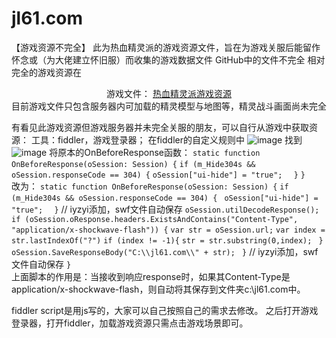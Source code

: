# jl61.com
【游戏资源不完全】
此为热血精灵派的游戏资源文件，旨在为游戏关服后能留作怀念或（为大佬建立怀旧服）而收集的游戏数据文件
GitHub中的文件不完全
相对完全的游戏资源在<div style="text-align:center;">游戏文件： <a href="https://1.12.74.241:5244/1T/jl61.com.zip/" target="_blank">热血精灵派游戏资源</a></div>
目前游戏文件只包含服务器内可加载的精灵模型与地图等，精灵战斗画面尚未完全

有看见此游戏资源但游戏服务器并未完全关服的朋友，可以自行从游戏中获取资源：
工具：fiddler，游戏登录器；
在fiddler的自定义规则中
![image](https://user-images.githubusercontent.com/113574213/198909042-7c5c8c53-d575-46bd-ae7d-18c7d3d0e96c.png)
找到
![image](https://user-images.githubusercontent.com/113574213/198909090-cedaab85-00ff-4710-87a4-d0faf42050ed.png)
将原本的OnBeforeResponse函数：
 `static function OnBeforeResponse(oSession: Session) {`
        `if (m_Hide304s && oSession.responseCode == 304) {`
            `oSession["ui-hide"] = "true";`
      `  }`
    `}`  
改为：
     `static function OnBeforeResponse(oSession: Session) {`
        `if (m_Hide304s && oSession.responseCode == 304) {`
           ` oSession["ui-hide"] = "true";`
      `  }`
                // iyzyi添加，swf文件自动保存
                `oSession.utilDecodeResponse();`
               ` if (oSession.oResponse.headers.ExistsAndContains("Content-Type", "application/x-shockwave-flash")) { `
                        `var str = oSession.url;`
                        `var index = str.lastIndexOf("?")`
                        `if (index != -1){`
                                `str = str.substring(0,index);`
                       ` }`
                        `oSession.SaveResponseBody("C:\\jl61.com\\" + str);`
               ` }`
                // iyzyi添加，swf文件自动保存
    `}`  
上面脚本的作用是：当接收到响应response时，如果其Content-Type是application/x-shockwave-flash，则自动将其保存到文件夹c:\jl61.com中。

fiddler script是用js写的，大家可以自己按照自己的需求去修改。
之后打开游戏登录器，打开fiddler，加载游戏资源只需点击游戏场景即可。
